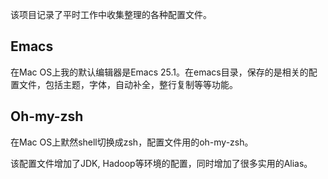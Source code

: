 该项目记录了平时工作中收集整理的各种配置文件。

## Emacs
在Mac OS上我的默认编辑器是Emacs 25.1。在emacs目录，保存的是相关的配置文件，包括主题，字体，自动补全，整行复制等等功能。

## Oh-my-zsh
在Mac OS上默然shell切换成zsh，配置文件用的oh-my-zsh。

该配置文件增加了JDK, Hadoop等环境的配置，同时增加了很多实用的Alias。
